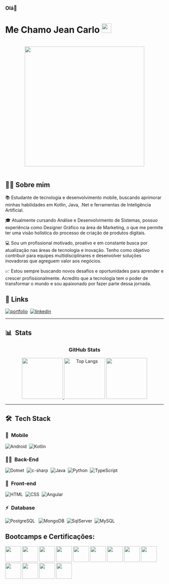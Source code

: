 ### Olá👋
# Me Chamo Jean Carlo <img src="https://i.imgur.com/ATEHSYp.gif" width="30px"/>
<br>
<div align="center">
   <!-- <img height="350em" src="./.github/assets/cover_.png"/> -->
   <img height="380em" src="https://camo.githubusercontent.com/67fc6fe69796a1433e92819310c117759475b5cba29dccedecd68a54e6f60fe6/68747470733a2f2f6d69722d73332d63646e2d63662e626568616e63652e6e65742f70726f6a6563745f6d6f64756c65732f313430305f6f70745f312f3831626234623136353638343031392e363430623630333864313333652e676966"/>
</div>
<br>

## 👩‍💻 Sobre mim

📚 Estudante de tecnologia e desenvolvimento mobile, buscando aprimorar minhas habilidades em Kotlin, Java, .Net e ferramentas de Inteligência Artificial.

🎓 Atualmente cursando Análise e Desenvolvimento de Sistemas, possuo experiência como Designer Gráfico na área de Marketing, o que me permite ter uma visão holística do processo de criação de produtos digitais.

💻 Sou um profissional motivado, proativo e em constante busca por atualização nas áreas de tecnologia e inovação. Tenho como objetivo contribuir para equipes multidisciplinares e desenvolver soluções inovadoras que agreguem valor aos negócios.

📈 Estou sempre buscando novos desafios e oportunidades para aprender e crescer profissionalmente. Acredito que a tecnologia tem o poder de transformar o mundo e sou apaixonado por fazer parte dessa jornada.
<br>

## 🔗 Links
[![portfolio](https://img.shields.io/badge/portfolio-000?style=for-the-badge&logo=ko-fi&logoColor=white)](https://jean-carlo-torres.github.io/portfolio/)&nbsp;
[![linkedin](https://img.shields.io/badge/linkedin-0A66C2?style=for-the-badge&logo=linkedin&logoColor=white)](https://www.linkedin.com/in/jeancarlotorre619b21b4/)&nbsp;
<br>

***
## 📊 &nbsp;Stats

<h3 align="center">GitHub Stats</h3>

<div align="center">
	<a href="https://github.com/Jean-Carlo-Torres/github-readme-stats" target = "_blank">
		<img height="130em" src="https://github-readme-stats-git-masterrstaa-rickstaa.vercel.app/api?username=Jean-Carlo-Torres&hide_title=true&show_icons=true&include_all_commits=false&count_private=true&line_height=25&hide=issues&bg_color=020114&title_color=7520FF&text_color=FFF&border_radius=3&border_color=181832&icon_color=7520FF&theme=jolly">
	</a>
	<img alt="Top Langs" height="130em" src="https://github-readme-stats-git-masterrstaa-rickstaa.vercel.app/api/top-langs/?username=Jean-Carlo-Torres&line_height=10&card_width=290&layout=compact&hide_title=false&count_private=true&langs_count=4&show_icons=true&title_color=7520FF&hide=html,css&bg_color=020114&text_color=8B8B8B&border_radius=3&border_color=181832">
	<a href="https://git.io/streak-stats">
  		<img height="130em" src="https://streak-stats.demolab.com?user=Jean-Carlo-Torres&theme=buefy-dark&border_radius=3&date_format=M%20j%5B%2C%20Y%5D&background=020114&border=181832&ring=7520FF&stroke=181832&currStreakLabel=ED00F2&sideLabels=FCFCFC&currStreakNum=ED00F2&fire=ED00F2&sideNums=7520FF&dates=8B8B8B">
	</a>
</div>

***
## 🛠 &nbsp;Tech Stack

### 📱 &nbsp;Mobile

![Android](https://img.shields.io/badge/Android-E7ECEB?style=for-the-badge&logo=android&logoColor=91C12F)&nbsp;
![Kotlin](https://img.shields.io/badge/kotlin-E7ECEB?style=for-the-badge&logo=kotlin&logoColor=B567CE)&nbsp;

### 👩‍💻 &nbsp;Back-End

![Dotnet](https://img.shields.io/badge/.NET-E7ECEB?style=for-the-badge&logo=dotnet&logoColor=435C6E)&nbsp;
![c-sharp](https://img.shields.io/badge/-C%23-E7ECEB?style=for-the-badge&logo=c-sharp&logoColor=3D5A7A)&nbsp;
![Java](https://img.shields.io/badge/Java-E7ECEB?style=for-the-badge&logo=java&logoColor=007396)&nbsp;
![Python](https://img.shields.io/badge/Python-E7ECEB?style=for-the-badge&logo=python&logoColor=3776AB)&nbsp;
![TypeScript](https://img.shields.io/badge/TypeScript-E7ECEB?style=for-the-badge&logo=typescript&logoColor=1572B6)&nbsp;


### 🎨 &nbsp;Front-end
![HTML](https://img.shields.io/badge/-HTML-E7ECEB?style=for-the-badge&logo=HTML5&logoColor=C86833)&nbsp;
![CSS](https://img.shields.io/badge/-CSS-E7ECEB?style=for-the-badge&logo=CSS3&logoColor=139DFF)&nbsp;
![Angular](https://img.shields.io/badge/-Angular-E7ECEB?style=for-the-badge&logo=Angular&logoColor=893121)&nbsp;

### ⚡ &nbsp;Database 
![PostgreSQL](https://img.shields.io/badge/PostgreSQL-E7ECEB?style=for-the-badge&logo=postgresql&logoColor=336791)
&nbsp;
![MongoDB](https://img.shields.io/badge/-MongoDB-E7ECEB?style=for-the-badge&logo=mongodb&logoColor=C86833)&nbsp;
![SqlServer](https://img.shields.io/badge/-Microsoft%20SQL%20Server-E7ECEB?style=for-the-badge&logo=microsoft%20sql%20server&logoColor=FDFD62)&nbsp;
![MySQL](https://img.shields.io/badge/-MySQL-E7ECEB?style=for-the-badge&logo=mysql&logoColor=004D8F)&nbsp;

## Bootcamps e Certificações:

[<img src="https://hermes.dio.me/tracks/22cdb398-5ca2-4420-ae76-7a7ec5078ea8.png" height="50"></a>](https://www.dio.me/certificate/P1FUHKFF/share)
[<img src="https://hermes.dio.me/tracks/70925645-7c7e-4ab5-b6e4-236a4cfd3fa6.png" height="50"></a>](https://www.dio.me/certificate/7CDAE104/share)
[<img src="https://cdn-icons-png.flaticon.com/512/6132/6132221.png" height="50"></a>](https://www.udemy.com/certificate/UC-1662d29d-597e-45ae-9a38-880c7eab060c/)
[<img src="https://hermes.dio.me/tracks/9a1e80de-6b42-4f59-97be-15e1493aa96f.png" height="50"></a>](https://www.dio.me/certificate/9C8A0B6D/share)
[<img src="https://hermes.dio.me/tracks/6bb40420-5f89-4902-8df7-3399674d9d84.png" height="50"></a>](https://www.dio.me/certificate/F307DECB/share)
[<img src="https://hermes.dio.me/tracks/bad97784-9de1-469b-9409-80343b69b50b.png" height="50"/></a>](https://www.dio.me/certificate/851326A0)
[<img src="https://hermes.dio.me/tracks/da6041a9-80ef-409e-bd50-5e7be4dfadf6.png" height="50"/></a>](https://www.dio.me/certificate/898DFBCA)
[<img src="https://hermes.dio.me/tracks/afebe5ed-2b18-438a-95b0-2c971e9aeff9.png" height="50"/></a>](https://www.dio.me/certificate/4BDD94C7)
[<img src="https://hermes.dio.me/tracks/03253ff0-95b9-4904-84e7-2063e9d6cb26.png" height="50"/></a>](https://www.dio.me/certificate/9537790D/share)
[<img src="https://hermes.dio.me/tracks/8df7f59a-4572-4085-b6c1-f735e2dc23d9.png" height="50"/></a>](https://www.dio.me/certificate/07AA9B4C/share)
[<img src="https://hermes.dio.me/tracks/4c796cee-bef5-4048-8fbe-260527c11f45.png" height="50"/></a>](https://www.dio.me/certificate/C44933DF/share)
[<img src="https://hermes.dio.me/tracks/169e3d0f-263a-4efb-86c5-244bdf1ce8d6.png" height="50"/></a>](https://www.dio.me/certificate/BD71ADE0/share)
[<img src="https://hermes.dio.me/tracks/55e7040f-775b-47e5-a8fb-69d002ca17a9.png" height="50"/></a>](https://www.dio.me/certificate/537EACAF/share)
